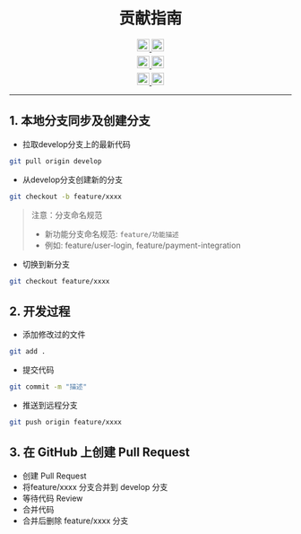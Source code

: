 <!--
 * @Author: SheathedSharp z404878860@163.com
 * @Date: 2024-11-02 15:29:29
 * @LastEditors: SheathedSharp z404878860@163.com
 * @LastEditTime: 2024-11-11 20:06:37
-->
<div align="center">
  
# 贡献指南

<div>
  <a href="README.MD">
    <img src="https://img.shields.io/badge/English-README-blue.svg?style=for-the-badge" height="22px" />
  </a>
  <a href="README_CN.MD">
    <img src="https://img.shields.io/badge/中文-说明文档-red.svg?style=for-the-badge" height="22px" />
  </a>
</div>

<div style="margin-top: 5px">
  <a href="CONTRIBUTING.MD">
    <img src="https://img.shields.io/badge/English-Contributing-green.svg?style=for-the-badge" height="22px" />
  </a>
  <a href="CONTRIBUTING_CN.MD">
    <img src="https://img.shields.io/badge/中文-贡献指南-yellow.svg?style=for-the-badge" height="22px" />
  </a>
</div>

<div style="margin-top: 5px">
  <a href="project-architecture.md">
    <img src="https://img.shields.io/badge/English-PROJUCT ARCHITECTURE-brown.svg?style=for-the-badge" height="22px" />
  </a>
  <a href="project-architecture_cn.md">
    <img src="https://img.shields.io/badge/中文-项目结构-black.svg?style=for-the-badge" height="22px" />
  </a>
  
</div>

---

</div>

## 1. 本地分支同步及创建分支

-  拉取develop分支上的最新代码
```bash
git pull origin develop
```

- 从develop分支创建新的分支
```bash
git checkout -b feature/xxxx
```

> 注意：分支命名规范
> - 新功能分支命名规范: `feature/功能描述`
> - 例如: feature/user-login, feature/payment-integration

- 切换到新分支
```bash
git checkout feature/xxxx
```

## 2. 开发过程

- 添加修改过的文件
```bash
git add .
```

- 提交代码
```bash
git commit -m "描述"
```

- 推送到远程分支
```bash
git push origin feature/xxxx
```

## 3. 在 GitHub 上创建 Pull Request

- 创建 Pull Request
- 将feature/xxxx 分支合并到 develop 分支
- 等待代码 Review
- 合并代码
- 合并后删除 feature/xxxx 分支

